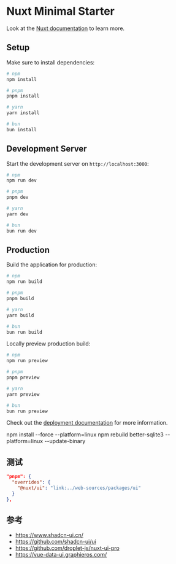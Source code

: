 # Nuxt Minimal Starter

Look at the [Nuxt documentation](https://nuxt.com/docs/getting-started/introduction) to learn more.

## Setup

Make sure to install dependencies:

```bash
# npm
npm install

# pnpm
pnpm install

# yarn
yarn install

# bun
bun install
```

## Development Server

Start the development server on `http://localhost:3000`:

```bash
# npm
npm run dev

# pnpm
pnpm dev

# yarn
yarn dev

# bun
bun run dev
```

## Production

Build the application for production:

```bash
# npm
npm run build

# pnpm
pnpm build

# yarn
yarn build

# bun
bun run build
```

Locally preview production build:

```bash
# npm
npm run preview

# pnpm
pnpm preview

# yarn
yarn preview

# bun
bun run preview
```

Check out the [deployment documentation](https://nuxt.com/docs/getting-started/deployment) for more information.

npm install --force --platform=linux
npm rebuild better-sqlite3 --platform=linux --update-binary

## 测试

```json
"pnpm": {
  "overrides": {
    "@nuxt/ui": "link:../web-sources/packages/ui"
  }
},
```

## 参考

- https://www.shadcn-ui.cn/
- https://github.com/shadcn-ui/ui
- https://github.com/droplet-js/nuxt-ui-pro
- https://vue-data-ui.graphieros.com/


